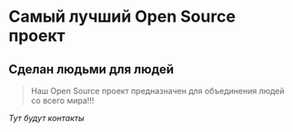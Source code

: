 # Самый лучший Open Source проект

## Сделан людьми для людей

> Наш Open Source проект предназначен для объединения людей со всего мира!!!

_Тут будут контакты_
